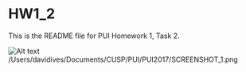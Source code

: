 # HW1_2
This is the README file for PUI Homework 1, Task 2.


![Alt text](Users/davidives/Documents/CUSP/PUI/PUI2017/SCREENSHOT_1.png)
/Users/davidives/Documents/CUSP/PUI/PUI2017/SCREENSHOT_1.png

